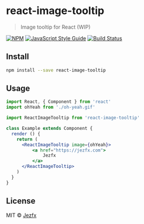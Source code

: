 # react-image-tooltip

> Image tooltip for React (WIP)

[![NPM](https://img.shields.io/npm/v/react-image-tooltip.svg)](https://www.npmjs.com/package/react-image-tooltip) [![JavaScript Style Guide](https://img.shields.io/badge/code_style-standard-brightgreen.svg)](https://standardjs.com)
[![Build Status](https://travis-ci.org/Jezfx/react-image-tooltip.svg?branch=master)](https://travis-ci.org/Jezfx/react-image-tooltip)



## Install

```bash
npm install --save react-image-tooltip
```

## Usage

```jsx
import React, { Component } from 'react'
import ohYeah from './oh-yeah.gif'

import ReactImageTooltip from 'react-image-tooltip'

class Example extends Component {
  render () {
    return (
      <ReactImageTooltip image={ohYeah}>
          <a href="https://jezfx.com">
              Jezfx
          </a>
      </ReactImageTooltip>
    )
  }
}
```

## License

MIT © [Jezfx](https://github.com/Jezfx)
